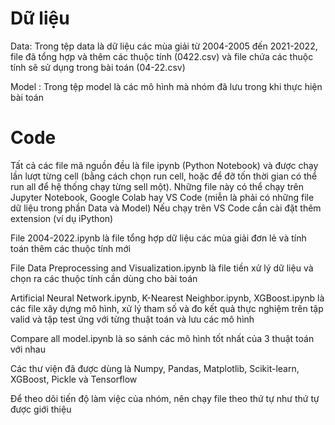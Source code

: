 # Dữ liệu
Data: Trong tệp data là dữ liệu các mùa giải từ 2004-2005 đến 2021-2022, file đã tổng hợp và thêm các thuộc tính (0422.csv) và file chứa các thuộc tính sẽ sử dụng trong bài toán (04-22.csv)

Model : Trong tệp model là các mô hình mà nhóm đã lưu trong khi thực hiện bài toán

# Code
Tất cả các file mã nguồn đều là file ipynb (Python Notebook) và được chạy lần lượt từng cell (bằng cách chọn run cell, hoặc để đỡ tốn thời gian có thể run all để hệ thống chạy từng sell một). Những file này có thể chạy trên Jupyter Notebook, Google Colab hay VS Code (miễn là phải có những file dữ liệu trong phần Data và Model)
Nếu chạy trên VS Code cần cài đặt thêm extension (ví dụ iPython)

File 2004-2022.ipynb là file tổng hợp dữ liệu các mùa giải đơn lẻ và tính toán thêm các thuộc tính mới

File Data Preprocessing and Visualization.ipynb là file tiền xử lý dữ liệu và chọn ra các thuộc tính cần dùng cho bài toán

Artificial Neural Network.ipynb, K-Nearest Neighbor.ipynb, XGBoost.ipynb là các file xây dựng mô hình, xử lý tham số và đo kết quả thực nghiệm trên tập valid và tập test ứng với từng thuật toán và lưu các mô hình

Compare all model.ipynb là so sánh các mô hình tốt nhất của 3 thuật toán với nhau

Các thư viện đã được dùng là Numpy, Pandas, Matplotlib, Scikit-learn, XGBoost, Pickle và Tensorflow

Để theo dõi tiến độ làm việc của nhóm, nên chạy file theo thứ tự như thứ tự được giới thiệu
